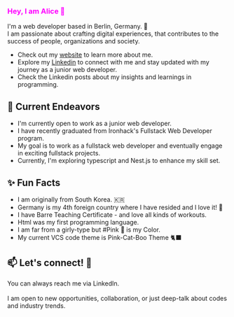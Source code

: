 ### <span style="color : fuchsia">Hey, I am Alice 👋</span> 

I'm a web developer based in Berlin, Germany. 🐻 <br> I am passionate about crafting digital experiences,
that contributes to the success of people, organizations and society. 
<br> 
- Check out my [website](https://www.virgoeun.tech/) to learn more about me.
- Explore my [Linkedin](https://www.linkedin.com/in/virgoeun/) to connect with me and stay updated with my journey as a junior web developer.
- Check the Linkedin posts about my insights and learnings in programming.
  
## 🔭 Current Endeavors 
- I'm currently open to work as a junior web developer.
- I have recently graduated from Ironhack's Fullstack Web Developer program.
- My goal is to work as a fullstack web developer and eventually engage in exciting fullstack projects.
- Currently, I'm exploring typescript and Nest.js to enhance my skill set. 
  
## ✨ Fun Facts
- I am originally from South Korea. 🇰🇷
- Germany is my 4th foreign country where I have resided and I love it! 🥨 
- I have Barre Teaching Certificate - and love all kinds of workouts.
- Html was my first programming language.
- I am far from a girly-type but #Pink 💝 is my Color.
- My current VCS code theme is Pink-Cat-Boo Theme 🐈‍⬛ 

## 📫 Let's connect! 💫
You can always reach me via LinkedIn.
<br> <br>
I am open to new opportunities, collaboration, or just deep-talk about codes and industry trends. 
<br>



<!--
**virgoeun/virgoeun** is a ✨ _special_ ✨ repository because its `README.md` (this file) appears on your GitHub profile.

Here are some ideas to get you started:

- 🔭 I’m currently working on ...
- 🌱 I’m currently learning ...
- 👯 I’m looking to collaborate on ...
- 🤔 I’m looking for help with ...
- 💬 Ask me about ...
- 📫 How to reach me: ...
- 😄 Pronouns: ...
- ⚡ Fun fact: ...

> Text that is a quote
-->
